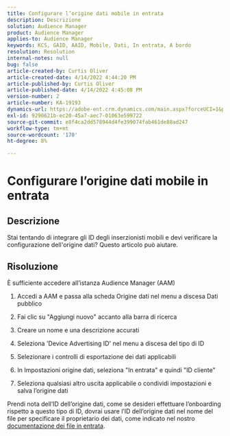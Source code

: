 ```yaml
---
title: Configurare l’origine dati mobile in entrata
description: Descrizione
solution: Audience Manager
product: Audience Manager
applies-to: Audience Manager
keywords: KCS, GAID, AAID, Mobile, Dati, In entrata, A bordo
resolution: Resolution
internal-notes: null
bug: false
article-created-by: Curtis Oliver
article-created-date: 4/14/2022 4:44:20 PM
article-published-by: Curtis Oliver
article-published-date: 4/14/2022 4:45:08 PM
version-number: 2
article-number: KA-19193
dynamics-url: https://adobe-ent.crm.dynamics.com/main.aspx?forceUCI=1&pagetype=entityrecord&etn=knowledgearticle&id=e23c681f-12bc-ec11-983f-0022480a30fa
exl-id: 9290621b-ec20-45a7-aec7-01063e599722
source-git-commit: e8f4ca2dd578944d4fe399074fab461de88ad247
workflow-type: tm+mt
source-wordcount: '170'
ht-degree: 8%

---
```


# Configurare l’origine dati mobile in entrata

## Descrizione

Stai tentando di integrare gli ID degli inserzionisti mobili e devi verificare la configurazione dell&#39;origine dati? Questo articolo può aiutare. 

## Risoluzione


È sufficiente accedere all’istanza Audience Manager (AAM)

1) Accedi a AAM e passa alla scheda Origine dati nel menu a discesa Dati pubblico

2) Fai clic su &quot;Aggiungi nuovo&quot; accanto alla barra di ricerca

3) Creare un nome e una descrizione accurati

4) Seleziona &#39;Device Advertising ID&#39; nel menu a discesa del tipo di ID

5) Selezionare i controlli di esportazione dei dati applicabili

6) In Impostazioni origine dati, seleziona &quot;In entrata&quot; e quindi &quot;ID cliente&quot;

7) Seleziona qualsiasi altro uscita applicabile o condividi impostazioni e salva l’origine dati



Prendi nota dell’ID dell’origine dati, come se desideri effettuare l’onboarding rispetto a questo tipo di ID, dovrai usare l’ID dell’origine dati nel nome del file per specificare il proprietario dei dati, come indicato nel nostro [documentazione dei file in entrata](https://experienceleague.adobe.com/docs/audience-manager/user-guide/implementation-integration-guides/sending-audience-data/batch-data-transfer-process/inbound-s3-filenames.html?lang=it).
